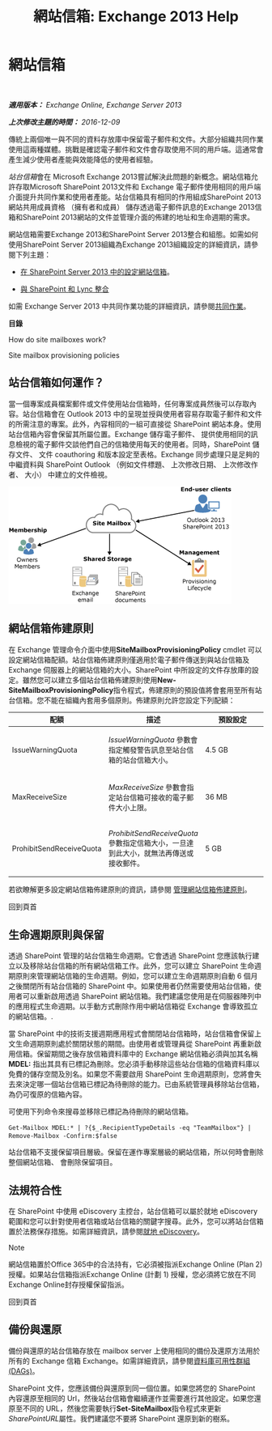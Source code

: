 ﻿---
title: '網站信箱: Exchange 2013 Help'
TOCTitle: 網站信箱
ms:assetid: 2c4393f4-d274-4e6c-bd09-9577e68c5a33
ms:mtpsurl: https://technet.microsoft.com/zh-tw/library/JJ150499(v=EXCHG.150)
ms:contentKeyID: 50472763
ms.date: 05/21/2018
mtps_version: v=EXCHG.150
ms.translationtype: MT
---

# 網站信箱

 

_**適用版本：** Exchange Online, Exchange Server 2013_

_**上次修改主題的時間：** 2016-12-09_

傳統上兩個唯一與不同的資料存放庫中保留電子郵件和文件。大部分組織共同作業使用這兩種媒體。挑戰是確認電子郵件和文件會存取使用不同的用戶端。這通常會產生減少使用者產能與效能降低的使用者經驗。

*站台信箱*會在 Microsoft Exchange 2013嘗試解決此問題的新概念。網站信箱允許存取Microsoft SharePoint 2013文件和 Exchange 電子郵件使用相同的用戶端介面提升共同作業和使用者產能。站台信箱具有相同的作用組成SharePoint 2013網站共用成員資格 （擁有者和成員） 儲存透過電子郵件訊息的Exchange 2013信箱和SharePoint 2013網站的文件並管理介面的佈建的地址和生命週期的需求。

網站信箱需要Exchange 2013和SharePoint Server 2013整合和組態。如需如何使用SharePoint Server 2013組織為Exchange 2013組織設定的詳細資訊，請參閱下列主題：

  - [在 SharePoint Server 2013 中的設定網站信箱](https://go.microsoft.com/fwlink/p/?linkid=258264)。

  - [與 SharePoint 和 Lync 整合](integration-with-sharepoint-and-lync-exchange-2013-help.md)

如需 Exchange Server 2013 中共同作業功能的詳細資訊，請參閱[共同作業](collaboration-exchange-2013-help.md)。

**目錄**

How do site mailboxes work?

Site mailbox provisioning policies

## 站台信箱如何運作？

當一個專案成員檔案郵件或文件使用站台信箱時，任何專案成員然後可以存取內容。站台信箱會在 Outlook 2013 中的呈現並授與使用者容易存取電子郵件和文件的所需注意的專案。此外，內容相同的一組可直接從 SharePoint 網站本身。使用站台信箱內容會保留其所屬位置。Exchange 儲存電子郵件、 提供使用相同的訊息檢視的電子郵件交談他們自己的信箱使用每天的使用者。同時，SharePoint 儲存文件、 文件 coauthoring 和版本設定至表格。Exchange 同步處理只是足夠的中繼資料與 SharePoint Outlook （例如文件標題、 上次修改日期、 上次修改作者、 大小） 中建立的文件檢視。

![站台信箱儲存體和使用量圖表](images/JJ150499.b98be571-d2e0-4ebd-9fe2-440a14e91e35(EXCHG.150).gif "站台信箱儲存體和使用量圖表")

## 網站信箱佈建原則

在 Exchange 管理命令介面中使用**SiteMailboxProvisioningPolicy** cmdlet 可以設定網站信箱配額。站台信箱佈建原則僅適用於電子郵件傳送到與站台信箱及 Exchange 伺服器上的網站信箱的大小。SharePoint 中所設定的文件存放庫的設定。雖然您可以建立多個站台信箱佈建原則使用**New-SiteMailboxProvisioningPolicy**指令程式，佈建原則的預設值將會套用至所有站台信箱。您不能在組織內套用多個原則。佈建原則允許您設定下列配額：


<table>
<colgroup>
<col style="width: 33%" />
<col style="width: 33%" />
<col style="width: 33%" />
</colgroup>
<thead>
<tr class="header">
<th>配額</th>
<th>描述</th>
<th>預設設定</th>
</tr>
</thead>
<tbody>
<tr class="odd">
<td><p>IssueWarningQuota</p></td>
<td><p><em>IssueWarningQuota</em> 參數會指定觸發警告訊息至站台信箱的站台信箱大小。</p></td>
<td><p>4.5 GB</p></td>
</tr>
<tr class="even">
<td><p>MaxReceiveSize</p></td>
<td><p><em>MaxReceiveSize</em> 參數會指定站台信箱可接收的電子郵件大小上限。</p></td>
<td><p>36 MB</p></td>
</tr>
<tr class="odd">
<td><p>ProhibitSendReceiveQuota</p></td>
<td><p><em>ProhibitSendReceiveQuota</em> 參數指定信箱大小，一旦達到此大小，就無法再傳送或接收郵件。</p></td>
<td><p>5 GB</p></td>
</tr>
</tbody>
</table>


若欲瞭解更多設定網站信箱佈建原則的資訊，請參閱 [管理網站信箱佈建原則](manage-site-mailbox-provisioning-policies-exchange-2013-help.md)。

回到頁首

## 生命週期原則與保留

透過 SharePoint 管理的站台信箱生命週期。它會透過 SharePoint 您應該執行建立以及移除站台信箱的所有網站信箱工作。此外，您可以建立 SharePoint 生命週期原則來管理網站信箱的生命週期。例如，您可以建立生命週期原則自動 6 個月之後關閉所有站台信箱的 SharePoint 中。如果使用者仍然需要使用站台信箱，使用者可以重新啟用透過 SharePoint 網站信箱。我們建議您使用是在伺服器陣列中的應用程式生命週期。以手動方式刪除作用中網站信箱從 Exchange 會導致孤立的網站信箱。.

當 SharePoint 中的技術支援週期應用程式會關閉站台信箱時，站台信箱會保留上文生命週期原則處於關閉狀態的期間。由使用者或管理員從 SharePoint 再重新啟用信箱。保留期間之後存放信箱資料庫中的 Exchange 網站信箱必須與加其名稱**MDEL:** 指出其具有已標記為刪除。您必須手動移除這些站台信箱的信箱資料庫以免費的儲存空間及別名。如果您不需要啟用 SharePoint 生命週期原則，您將會失去來決定哪一個站台信箱已標記為待刪除的能力。已由系統管理員移除站台信箱，為仍可復原的信箱內容。

可使用下列命令來搜尋並移除已標記為待刪除的網站信箱。

    Get-Mailbox MDEL:* | ?{$_.RecipientTypeDetails -eq "TeamMailbox"} | Remove-Mailbox -Confirm:$false

站台信箱不支援保留項目層級。保留在運作專案層級的網站信箱，所以何時會刪除整個網站信箱、 會刪除保留項目。

## 法規符合性

在 SharePoint 中使用 eDiscovery 主控台，站台信箱可以屬於就地 eDiscovery 範圍和您可以針對使用者信箱或站台信箱的關鍵字搜尋。此外，您可以將站台信箱置於法務保存措施。如需詳細資訊，請參閱[就地 eDiscovery](in-place-ediscovery-exchange-2013-help.md)。


> [!NOTE]  
> 網站信箱置於Office 365中的合法持有，它必須被指派Exchange Online (Plan 2) 授權。如果站台信箱指派Exchange Online (計劃 1) 授權，您必須將它放在不同Exchange Online封存授權保留指派。




回到頁首

## 備份與還原

備份與還原的站台信箱存放在 mailbox server 上使用相同的備份及還原方法用於所有的 Exchange 信箱 Exchange。如需詳細資訊，請參閱[資料庫可用性群組 (DAGs)](database-availability-groups-dags-exchange-2013-help.md)。

SharePoint 文件，您應該備份與還原到同一個位置。如果您將您的 SharePoint 內容還原至相同的 Url，然後站台信箱會繼續運作並需要進行其他設定。如果您還原至不同的 URL，然後您需要執行**Set-SiteMailbox**指令程式來更新*SharePointURL*屬性。我們建議您不要將 SharePoint 還原到新的樹系。

